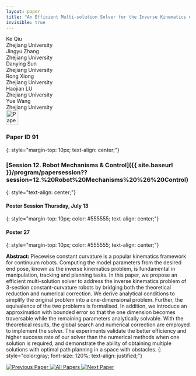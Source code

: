```yaml
---
layout: paper
title: "An Efficient Multi-solution Solver for the Inverse Kinematics of 3-Section Constant-Curvature Robots"
invisible: true
---
```

<div class="paper-authors">
<div class="paper-author-box">
    <div class="paper-author-name">Ke Qiu</div>
    <div class="paper-author-uni">Zhejiang University</div>
</div>
<div class="paper-author-box">
    <div class="paper-author-name">Jingyu Zhang</div>
    <div class="paper-author-uni">Zhejiang University</div>
</div>
<div class="paper-author-box">
    <div class="paper-author-name">Danying Sun</div>
    <div class="paper-author-uni">Zhejiang University</div>
</div>
<div class="paper-author-box">
    <div class="paper-author-name">Rong Xiong</div>
    <div class="paper-author-uni">Zhejiang University</div>
</div>
<div class="paper-author-box">
    <div class="paper-author-name">Haojian LU</div>
    <div class="paper-author-uni">Zhejiang University</div>
</div>
<div class="paper-author-box">
    <div class="paper-author-name">Yue Wang</div>
    <div class="paper-author-uni">Zhejiang University</div>
</div>

</div><div class="paper-pdf">
<div> <a href="http://www.roboticsproceedings.org/rss19/p091.pdf"><img src="{{ site.baseurl }}/images/paper_link.png" alt="Paper Website" width = "33"  height = "40"/></a> </div>
</div>

### Paper ID 91
{: style="margin-top: 10px; text-align: center;"}

### [Session 12. Robot Mechanisms & Control]({{ site.baseurl }}/program/papersession??session=12.%20Robot%20Mechanisms%20%26%20Control)
{: style="text-align: center;"}

#### Poster Session Thursday, July 13
{: style="margin-top: 10px; color: #555555; text-align: center;"}

#### Poster 27
{: style="margin-top: 10px; color: #555555; text-align: center;"}

<b style="color: black;">Abstract: </b>Piecewise constant curvature is a popular kinematics framework for continuum robots. Computing the model parameters from the desired end pose, known as the inverse kinematics problem, is fundamental in manipulation, tracking and planning tasks. In this paper, we propose an efficient multi-solution solver to address the inverse kinematics problem of 3-section constant-curvature robots by bridging both the theoretical reduction and numerical correction. We derive analytical conditions to simplify the original problem into a one-dimensional problem. Further, the equivalence of the two problems is formalised. In addition, we introduce an approximation with bounded error so that the one dimension becomes traversable while the remaining parameters analytically solvable. With the theoretical results, the global search and numerical correction are employed to implement the solver. The experiments validate the better efficiency and higher success rate of our solver than the numerical methods when one solution is required, and demonstrate the ability of obtaining multiple solutions with optimal path planning in a space with obstacles.
{: style="color:gray; font-size: 120%; text-align: justified;"}


<div class="paper-menu">
<a href="{{ site.baseurl }}/program/papers/090/"> <img src="{{ site.baseurl }}/images/previous_paper_icon.png" alt="Previous Paper" title="Previous Paper"/> </a>
<a href="{{ site.baseurl }}/program/papers"><img src="{{ site.baseurl }}/images/overview_icon.png" alt="All Papers" title="All Papers"/> </a>
<a href="{{ site.baseurl }}/program/papers/092/"> <img src="{{ site.baseurl }}/images/next_paper_icon.png" alt="Next Paper" title="Next Paper"/> </a>

</div>
